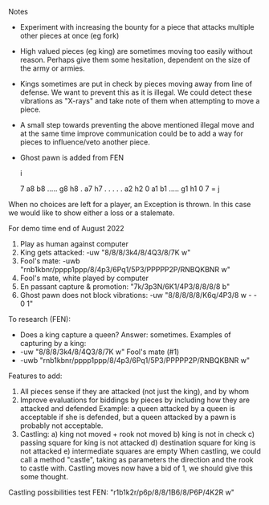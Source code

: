 Notes
- Experiment with increasing the bounty for a piece that attacks multiple other pieces at once (eg fork)
- High valued pieces (eg king) are sometimes moving too easily without reason. 
  Perhaps give them some hesitation, dependent on the size of the army or armies.
- Kings sometimes are put in check by pieces moving away from line of defense. We want to prevent this as it is illegal.
  We could detect these vibrations as "X-rays" and take note of them when attempting to move a piece.
- A small step towards preventing the above mentioned illegal move and at the same time improve communication could be 
  to add a way for pieces to influence/veto another piece. 
- Ghost pawn is added from FEN

   i

   7  a8 b8  ..... g8 h8
   .  a7              h7
   .
   .
   .
   .
   .  a2              h2
   0  a1 b1  ..... g1 h1
      0               7  = j


When no choices are left for a player, an Exception is thrown. In this case we would like to show either a loss or a stalemate.

For demo time end of August 2022
  1. Play as human against computer
  2. King gets attacked: -uw "8/8/8/3k4/8/4Q3/8/7K w"
  3. Fool's mate: -uwb "rnb1kbnr/pppp1ppp/8/4p3/6Pq1/5P3/PPPPP2P/RNBQKBNR w"
  4. Fool's mate, white played by computer
  5. En passant capture & promotion: "7k/3p3N/6K1/4P3/8/8/8/8 b"
  6. Ghost pawn does not block vibrations: -uw "8/8/8/8/8/K6q/4P3/8 w - - 0 1"
  
To research (FEN):
  - Does a king capture a queen? Answer: sometimes.
Examples of capturing by a king:
  - -uw "8/8/8/3k4/8/4Q3/8/7K w"
Fool's mate (#1)
  - -uwb "rnb1kbnr/pppp1ppp/8/4p3/6Pq1/5P3/PPPPP2P/RNBQKBNR w"

Features to add:
  1. All pieces sense if they are attacked (not just the king), and by whom
  2. Improve evaluations for biddings by pieces by including how they are attacked and defended
Example: a queen attacked by a queen is acceptable if she is defended, but a queen attacked by a pawn is probably not acceptable.
  3. Castling: 
        a) king not moved + rook not moved
        b) king is not in check
        c) passing square for king is not attacked
        d) destination square for king is not attacked
        e) intermediate squares are empty
  When castling, we could call a method "castle", taking as parameters the direction and the rook to castle with.
  Castling moves now have a bid of 1, we should give this some thought.

Castling possibilities test FEN: "r1b1k2r/p6p/8/8/1B6/8/P6P/4K2R w"